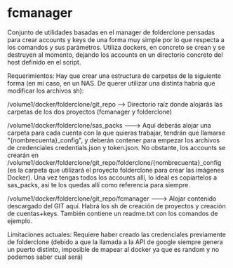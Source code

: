 # fcmanager

Conjunto de utilidades basadas en el manager de folderclone pensadas para crear accounts y keys de una forma muy simple por lo que respecta a los comandos y sus parámetros. Utiliza dockers, en concreto se crean y se destruyen al momento, dejando los accounts en un directorio concreto del host definido en el script.

Requerimientos: Hay que crear una estructura de carpetas de la siguiente forma (en mi caso, en un NAS. De querer utilizar una distinta habría que modificar los archivos sh):

/volume1/docker/folderclone/git_repo --> Directorio raíz donde alojarás las carpetas de los dos proyectos (fcmanager y folderclone)

/volume1/docker/folderclone/sas_packs ---> Aquí deberás alojar una carpeta para cada cuenta con la que quieras trabajar, tendrán que llamarse "{nombrecuenta}_config", y deberán contener para empezar los archivos de credenciales credentials.json y token.json. No obstante, los accounts se crearán en /volume1/docker/folderclone/git_repo/folderclone/{nombrecuenta}_config (es la carpeta que utilizará el proyecto folderclone para crear las imágenes Docker). Una vez tengas todos los accounts allí, lo ideal es copiartelos a sas_packs, así te los quedas allí como referencia para siempre.

/volume1/docker/folderclone/git_repo/fcmanager ---> Alojar contenido descargado del GIT aquí. Habrá los sh de creación de proyectos y creación de cuentas+keys. También contiene un readme.txt con los comandos de ejemplo.

Limitaciones actuales: Requiere haber creado las credenciales previamente de folderclone (debido a que la llamada a la API de google siempre genera un puerto distinto, imposible de mapear al docker ya que es random y no podemos saber cual será)
